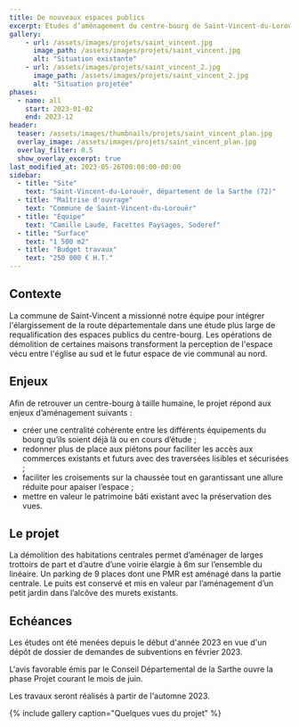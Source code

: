 ```yaml
---
title: De nouveaux espaces publics
excerpt: Etudes d’aménagement du centre-bourg de Saint-Vincent-du-Lorouër
gallery:
    - url: /assets/images/projets/saint_vincent.jpg
      image_path: /assets/images/projets/saint_vincent.jpg
      alt: "Situation existante"
    - url: /assets/images/projets/saint_vincent_2.jpg
      image_path: /assets/images/projets/saint_vincent_2.jpg
      alt: "Situation projetée"
phases:
  - name: all
    start: 2023-01-02
    end: 2023-12
header:
  teaser: /assets/images/thumbnails/projets/saint_vincent_plan.jpg
  overlay_image: /assets/images/projets/saint_vincent_plan.jpg
  overlay_filter: 0.5
  show_overlay_excerpt: true
last_modified_at: 2023-05-26T00:00:00-00:00
sidebar:
  - title: "Site"
    text: "Saint-Vincent-du-Lorouër, département de la Sarthe (72)"
  - title: "Maîtrise d'ouvrage"
    text: "Commune de Saint-Vincent-du-Lorouër"
  - title: "Equipe"
    text: "Camille Laude, Facettes Paysages, Soderef"
  - title: "Surface"
    text: "1 500 m2"
  - title: "Budget travaux"
    text: "250 000 € H.T."
---
```

## Contexte 

La commune de Saint-Vincent a missionné notre équipe pour intégrer l'élargissement de la route départementale dans une étude plus large de requalification des espaces publics du centre-bourg.
Les opérations de démolition de certaines maisons transforment la perception de l'espace vécu entre l'église au sud et le futur espace de vie communal au nord.

## Enjeux

Afin de retrouver un centre-bourg à taille humaine, le projet répond aux enjeux d’aménagement suivants :
* créer une centralité cohérente entre les différents équipements du bourg qu’ils soient déjà là ou en cours d’étude ;
* redonner plus de place aux piétons pour faciliter les accès aux commerces existants et futurs avec des traversées lisibles et sécurisées ;
* faciliter les croisements sur la chaussée tout en garantissant une allure réduite pour apaiser l’espace ;
* mettre en valeur le patrimoine bâti existant avec la préservation des vues.

## Le projet

La démolition des habitations centrales permet d’aménager de larges trottoirs de part et d’autre d’une voirie élargie à 6m sur l’ensemble du linéaire.
Un parking de 9 places dont une PMR est aménagé dans la partie centrale.
Le puits est conservé et mis en valeur par l’aménagement d’un petit jardin dans l’alcôve des murets existants.


## Echéances

Les études ont été menées depuis le début d'année 2023 en vue d'un dépôt de dossier de demandes de subventions en février 2023.

L'avis favorable émis par le Conseil Départemental de la Sarthe ouvre la phase Projet courant le mois de juin.

Les travaux seront réalisés à partir de l'automne 2023.

{% include gallery caption="Quelques vues du projet" %}
